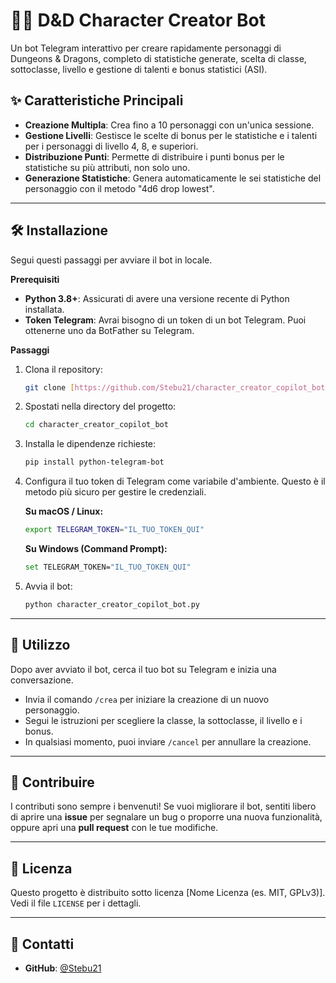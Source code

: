 # 🧙‍♂️ D&D Character Creator Bot

Un bot Telegram interattivo per creare rapidamente personaggi di Dungeons & Dragons, completo di statistiche generate, scelta di classe, sottoclasse, livello e gestione di talenti e bonus statistici (ASI).

## ✨ Caratteristiche Principali

* **Creazione Multipla**: Crea fino a 10 personaggi con un'unica sessione.
* **Gestione Livelli**: Gestisce le scelte di bonus per le statistiche e i talenti per i personaggi di livello 4, 8, e superiori.
* **Distribuzione Punti**: Permette di distribuire i punti bonus per le statistiche su più attributi, non solo uno.
* **Generazione Statistiche**: Genera automaticamente le sei statistiche del personaggio con il metodo "4d6 drop lowest".

---

## 🛠️ Installazione

Segui questi passaggi per avviare il bot in locale.

**Prerequisiti**
* **Python 3.8+**: Assicurati di avere una versione recente di Python installata.
* **Token Telegram**: Avrai bisogno di un token di un bot Telegram. Puoi ottenerne uno da BotFather su Telegram.

**Passaggi**
1.  Clona il repository:
    ```bash
    git clone [https://github.com/Stebu21/character_creator_copilot_bot.git](https://github.com/Stebu21/character_creator_copilot_bot.git)
    ```
2.  Spostati nella directory del progetto:
    ```bash
    cd character_creator_copilot_bot
    ```
3.  Installa le dipendenze richieste:
    ```bash
    pip install python-telegram-bot
    ```
4.  Configura il tuo token di Telegram come variabile d'ambiente. Questo è il metodo più sicuro per gestire le credenziali.

    **Su macOS / Linux:**
    ```bash
    export TELEGRAM_TOKEN="IL_TUO_TOKEN_QUI"
    ```

    **Su Windows (Command Prompt):**
    ```bash
    set TELEGRAM_TOKEN="IL_TUO_TOKEN_QUI"
    ```

5.  Avvia il bot:
    ```bash
    python character_creator_copilot_bot.py
    ```

---

## 🚀 Utilizzo

Dopo aver avviato il bot, cerca il tuo bot su Telegram e inizia una conversazione.

* Invia il comando `/crea` per iniziare la creazione di un nuovo personaggio.
* Segui le istruzioni per scegliere la classe, la sottoclasse, il livello e i bonus.
* In qualsiasi momento, puoi inviare `/cancel` per annullare la creazione.

---

## 🤝 Contribuire

I contributi sono sempre i benvenuti! Se vuoi migliorare il bot, sentiti libero di aprire una **issue** per segnalare un bug o proporre una nuova funzionalità, oppure apri una **pull request** con le tue modifiche.

---

## 📄 Licenza

Questo progetto è distribuito sotto licenza [Nome Licenza (es. MIT, GPLv3)]. Vedi il file `LICENSE` per i dettagli.

---

## 📧 Contatti

* **GitHub**: [@Stebu21](https://github.com/Stebu21)
